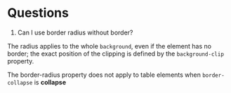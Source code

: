 # Questions

1. Can I use border radius without border?

The radius applies to the whole `background`, even if the element has no border; the exact position of the clipping is defined by the `background-clip` property.

The border-radius property does not apply to table elements when `border-collapse` is **collapse**
